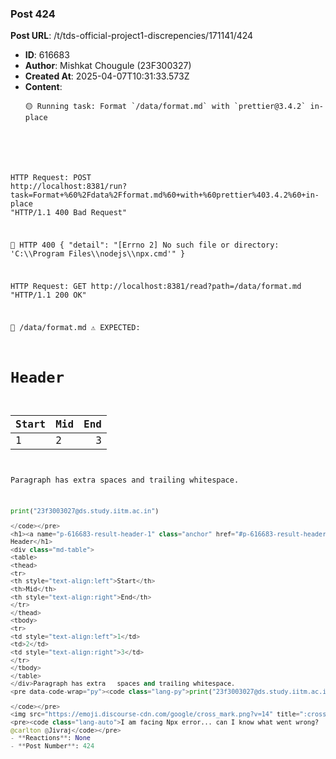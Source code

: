 ### Post 424
**Post URL**: /t/tds-official-project1-discrepencies/171141/424
- **ID**: 616683
- **Author**: Mishkat Chougule (23F300327)
- **Created At**: 2025-04-07T10:31:33.573Z
- **Content**:  
  <pre><code class="lang-auto">🟡 Running task: Format `/data/format.md` with `prettier@3.4.2` in-place

HTTP Request: POST http://localhost:8381/run?task=Format+%60%2Fdata%2Fformat.md%60+with+%60prettier%403.4.2%60+in-place "HTTP/1.1 400 Bad Request"

🔴 HTTP 400 {
  "detail": "[Errno 2] No such file or directory: 'C:\\\\Program Files\\\\nodejs\\\\npx.cmd'"
}

HTTP Request: GET http://localhost:8381/read?path=/data/format.md "HTTP/1.1 200 OK"

🔴 /data/format.md
⚠️ EXPECTED:
# Header

| Start | Mid | End |
| :---- | --- | --: |
| 1     | 2   |   3 |

Paragraph has extra spaces and trailing whitespace.

```py
print("23f3003027@ds.study.iitm.ac.in")

</code></pre>
<h1><a name="p-616683-result-header-1" class="anchor" href="#p-616683-result-header-1"></a><img src="https://emoji.discourse-cdn.com/google/warning.png?v=14" title=":warning:" class="emoji" alt=":warning:" loading="lazy" width="20" height="20"> RESULT:<br>
Header</h1>
<div class="md-table">
<table>
<thead>
<tr>
<th style="text-align:left">Start</th>
<th>Mid</th>
<th style="text-align:right">End</th>
</tr>
</thead>
<tbody>
<tr>
<td style="text-align:left">1</td>
<td>2</td>
<td style="text-align:right">3</td>
</tr>
</tbody>
</table>
</div>Paragraph has extra   spaces and trailing whitespace.
<pre data-code-wrap="py"><code class="lang-py">print("23f3003027@ds.study.iitm.ac.in")

</code></pre>
<img src="https://emoji.discourse-cdn.com/google/cross_mark.png?v=14" title=":cross_mark:" class="emoji" alt=":cross_mark:" loading="lazy" width="20" height="20"> A2 FAILED
<pre><code class="lang-auto">I am facing Npx error... can I know what went wrong?
@carlton @Jivraj</code></pre>
- **Reactions**: None
- **Post Number**: 424


